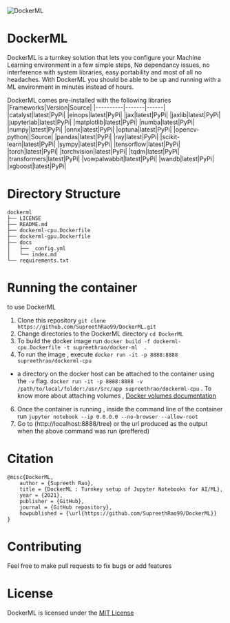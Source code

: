 ![DockerML](https://user-images.githubusercontent.com/55043035/119315145-2b716c00-bc93-11eb-9285-ad354dd1945a.png)
# DockerML
DockerML is a turnkey solution that lets you configure your Machine Learning environment in a few simple steps, No dependancy issues, no interference with system libraries, easy portability and most of all no headaches. With DockerML you should be able to be up and running with a ML environment in minutes instead of hours.  

DockerML comes pre-installed with the following libraries
|Frameworks|Version|Source|
|----------|-------|------|
|catalyst|latest|PyPi|
|einops|latest|PyPi|
|jax|latest|PyPi|
|jaxlib|latest|PyPi|
|jupyterlab|latest|PyPi|
|matplotlib|latest|PyPi|
|numba|latest|PyPi|
|numpy|latest|PyPi|
|onnx|latest|PyPi|
|optuna|latest|PyPi|
|opencv-python||Source|
|pandas|latest|PyPi|
|ray|latest|PyPi|
|scikit-learn|latest|PyPi|
|sympy|latest|PyPi|
|tensorflow|latest|PyPi|
|torch|latest|PyPi|
|torchvision|latest|PyPi|
|tqdm|latest|PyPi|
|transformers|latest|PyPi|
|vowpalwabbit|latest|PyPi|
|wandb|latest|PyPi|
|xgboost|latest|PyPi|

# Directory Structure
```
dockerml
├── LICENSE
├── README.md
├── dockerml-cpu.Dockerfile
├── dockerml-gpu.Dockerfile
├── docs
│   ├── _config.yml
│   └── index.md
└── requirements.txt
```

# Running the container
to use DockerML
1. Clone this repository `git clone https://github.com/SupreethRao99/DockerML.git`
2. Change directories to the DockerML directory `cd DockerML`
3. To build the docker image run `docker build -f dockerml-cpu.Dockerfile -t supreethrao/docker-ml  .`
4. To run the image , execute `docker run -it -p 8888:8888 supreethrao/dockerml-cpu `
  - a directory on the docker host can be attached to the container using the `-v` flag. `docker run -it -p 8888:8888 -v /path/to/local/folder:/usr/src/app supreethrao/dockerml-cpu` . To know more about attaching volumes , [Docker volumes documentation](https://docs.docker.com/storage/volumes/)
6. Once the container is running , inside the command line of the container run `jupyter notebook --ip 0.0.0.0 --no-browser --allow-root`
7. Go to (http://localhost:8888/tree) or the url produced as the output when the above command was run (preffered)


# Citation
```
@misc{DockerML,
    author = {Supreeth Rao},
    title = {DockerML : Turnkey setup of Jupyter Notebooks for AI/ML},
    year = {2021},
    publisher = {GitHub},
    journal = {GitHub repository},
    howpublished = {\url{https://github.com/SupreethRao99/DockerML}}
}
```
# Contributing
Feel free to make pull requests to fix bugs or add features

# License
DockerML is licensed under the [MIT License](https://github.com/SupreethRao99/DockerML/blob/main/LICENSE)
